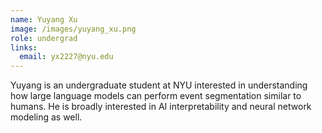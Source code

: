 ```yaml
---
name: Yuyang Xu
image: /images/yuyang_xu.png
role: undergrad
links:
  email: yx2227@nyu.edu
---
```


Yuyang is an undergraduate student at NYU interested in understanding how large language models can perform event segmentation similar to humans. He is broadly interested in AI interpretability and neural network modeling as well.
